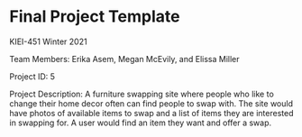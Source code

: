 # Final Project Template

KIEI-451 Winter 2021

Team Members: Erika Asem, Megan McEvily, and Elissa Miller

Project ID: 5

Project Description: A furniture swapping site where people who like to change their home decor often can find people to swap with. The site would have photos of available items to swap and a list of items they are interested in swapping for. A user would find an item they want and offer a swap.
